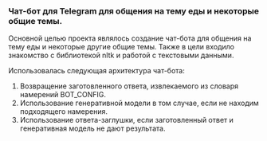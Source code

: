 ### Чат-бот для Telegram для общения на тему еды и некоторые общие темы.

Основной целью проекта являлось создание чат-бота для общения на тему еды и некоторые другие общие темы.
Также в цели входило знакомство с библиотекой nltk и работой с текстовыми данными.

Использовалась следующая архитектура чат-бота:
1. Возвращение заготовленного ответа, извлекаемого из словаря намерений BOT_CONFIG.
2. Использование генеративной модели в том случае, если не находим подходящего намерения.
3. Использование ответа-заглушки, если заготовленный ответ и генеративная модель не дают результата.